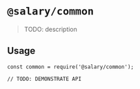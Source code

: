 # `@salary/common`

> TODO: description

## Usage

```
const common = require('@salary/common');

// TODO: DEMONSTRATE API
```
